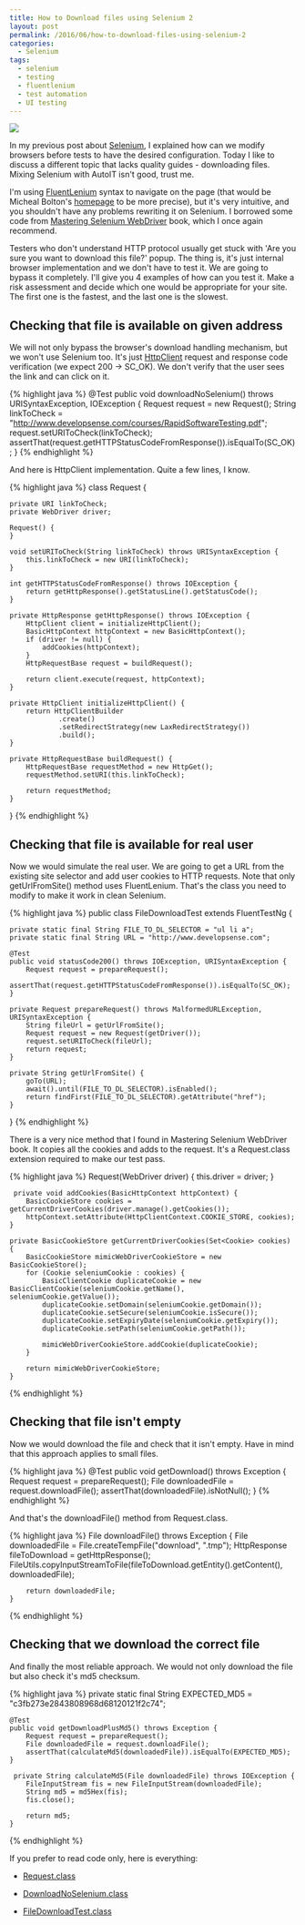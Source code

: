 ```yaml
---
title: How to Download files using Selenium 2
layout: post
permalink: /2016/06/how-to-download-files-using-selenium-2
categories:
  - Selenium
tags:
  - selenium
  - testing
  - fluentlenium
  - test automation
  - UI testing 
---
```


![](/images/blog/downloading-001.png)

In my previous post
about [Selenium](http://awesome-testing.blogspot.com/2016/02/selenium-browser-capabilities-explained.html), I explained
how can we modify browsers before tests to have the desired configuration. Today I like to discuss a different topic
that lacks quality guides - downloading files. Mixing Selenium with AutoIT isn't good, trust me.

I'm using [FluentLenium](http://awesome-testing.blogspot.com/2016/01/introducing-fluentlenium-1.html) syntax to navigate
on the page (that would be Micheal Bolton's [homepage](http://www.developsense.com/) to be more precise), but it's very
intuitive, and you shouldn't have any problems rewriting it on Selenium. I borrowed some code
from [Mastering Selenium WebDriver](http://www.amazon.com/Mastering-Selenium-WebDriver-Mark-Collin/dp/1784394351) book,
which I once again recommend.

Testers who don't understand HTTP protocol usually get stuck with 'Are you sure you want to download this file?' popup.
The thing is, it's just internal browser implementation and we don't have to test it. We are going to bypass it
completely. I'll give you 4 examples of how can you test it. Make a risk assessment and decide which one would be
appropriate for your site. The first one is the fastest, and the last one is the slowest.

## Checking that file is available on given address

We will not only bypass the browser's download handling mechanism, but we won't use Selenium too. It's
just [HttpClient](https://hc.apache.org/httpcomponents-client-ga/tutorial/pdf/httpclient-tutorial.pdf) request and
response code verification (we expect 200 -> SC_OK). We don't verify that the user sees the link and can click on it.

{% highlight java %}
    @Test
    public void downloadNoSelenium() throws URISyntaxException, IOException {
        Request request = new Request();
        String linkToCheck = "http://www.developsense.com/courses/RapidSoftwareTesting.pdf";
        request.setURIToCheck(linkToCheck);
        assertThat(request.getHTTPStatusCodeFromResponse()).isEqualTo(SC_OK);
    }
{% endhighlight %}

And here is HttpClient implementation. Quite a few lines, I know.

{% highlight java %}
class Request {

    private URI linkToCheck;
    private WebDriver driver;

    Request() {
    }

    void setURIToCheck(String linkToCheck) throws URISyntaxException {
        this.linkToCheck = new URI(linkToCheck);
    }

    int getHTTPStatusCodeFromResponse() throws IOException {
        return getHttpResponse().getStatusLine().getStatusCode();
    }

    private HttpResponse getHttpResponse() throws IOException {
        HttpClient client = initializeHttpClient();
        BasicHttpContext httpContext = new BasicHttpContext();
        if (driver != null) {
            addCookies(httpContext);
        }
        HttpRequestBase request = buildRequest();

        return client.execute(request, httpContext);
    }

    private HttpClient initializeHttpClient() {
        return HttpClientBuilder
                .create()
                .setRedirectStrategy(new LaxRedirectStrategy())
                .build();
    }

    private HttpRequestBase buildRequest() {
        HttpRequestBase requestMethod = new HttpGet();
        requestMethod.setURI(this.linkToCheck);

        return requestMethod;
    }
}
{% endhighlight %}

## Checking that file is available for real user

Now we would simulate the real user. We are going to get a URL from the existing site selector and add user cookies to
HTTP requests. Note that only getUrlFromSite() method uses FluentLenium. That's the class you need to modify to make it
work in clean Selenium.

{% highlight java %}
public class FileDownloadTest extends FluentTestNg {

    private static final String FILE_TO_DL_SELECTOR = "ul li a";
    private static final String URL = "http://www.developsense.com";

    @Test
    public void statusCode200() throws IOException, URISyntaxException {
        Request request = prepareRequest();
        assertThat(request.getHTTPStatusCodeFromResponse()).isEqualTo(SC_OK);
    }
    
    private Request prepareRequest() throws MalformedURLException, URISyntaxException {
        String fileUrl = getUrlFromSite();
        Request request = new Request(getDriver());
        request.setURIToCheck(fileUrl);
        return request;
    }

    private String getUrlFromSite() {
        goTo(URL);
        await().until(FILE_TO_DL_SELECTOR).isEnabled();
        return findFirst(FILE_TO_DL_SELECTOR).getAttribute("href");
    }
}
{% endhighlight %}

There is a very nice method that I found in Mastering Selenium WebDriver book. It copies all the cookies and adds to the
request. It's a Request.class extension required to make our test pass.

{% highlight java %}
     Request(WebDriver driver) {
        this.driver = driver;
    }
    
     private void addCookies(BasicHttpContext httpContext) {
        BasicCookieStore cookies = getCurrentDriverCookies(driver.manage().getCookies());
        httpContext.setAttribute(HttpClientContext.COOKIE_STORE, cookies);
    }

    private BasicCookieStore getCurrentDriverCookies(Set<Cookie> cookies) {
        BasicCookieStore mimicWebDriverCookieStore = new BasicCookieStore();
        for (Cookie seleniumCookie : cookies) {
            BasicClientCookie duplicateCookie = new BasicClientCookie(seleniumCookie.getName(), seleniumCookie.getValue());
            duplicateCookie.setDomain(seleniumCookie.getDomain());
            duplicateCookie.setSecure(seleniumCookie.isSecure());
            duplicateCookie.setExpiryDate(seleniumCookie.getExpiry());
            duplicateCookie.setPath(seleniumCookie.getPath());

            mimicWebDriverCookieStore.addCookie(duplicateCookie);
        }

        return mimicWebDriverCookieStore;
    }
{% endhighlight %}

##  Checking that file isn't empty

Now we would download the file and check that it isn't empty. Have in mind that this approach applies to small files.

{% highlight java %}
    @Test
    public void getDownload() throws Exception {
        Request request = prepareRequest();
        File downloadedFile = request.downloadFile();
        assertThat(downloadedFile).isNotNull();
    }
{% endhighlight %}

And that's the downloadFile() method from Request.class.

{% highlight java %}
    File downloadFile() throws Exception {
        File downloadedFile = File.createTempFile("download", ".tmp");
        HttpResponse fileToDownload = getHttpResponse();
        FileUtils.copyInputStreamToFile(fileToDownload.getEntity().getContent(), downloadedFile);

        return downloadedFile;
    }
{% endhighlight %}

## Checking that we download the correct file

And finally the most reliable approach. We would not only download the file but also check it's md5 checksum.

{% highlight java %}
    private static final String EXPECTED_MD5 = "c3fb273e2843808968d68120121f2c74";
 
    @Test
    public void getDownloadPlusMd5() throws Exception {
        Request request = prepareRequest();
        File downloadedFile = request.downloadFile();
        assertThat(calculateMd5(downloadedFile)).isEqualTo(EXPECTED_MD5);
    }
    
     private String calculateMd5(File downloadedFile) throws IOException {
        FileInputStream fis = new FileInputStream(downloadedFile);
        String md5 = md5Hex(fis);
        fis.close();
        
        return md5;
    }
{% endhighlight %}

If you prefer to read code only, here is everything:

- [Request.class](https://gist.github.com/slawekradzyminski/7d503a49db1b38f6988aa71310d99b01)

- [DownloadNoSelenium.class](https://gist.github.com/slawekradzyminski/7d6d222e9e299c0eaf9c5085db01c00c)

- [FileDownloadTest.class](https://gist.github.com/slawekradzyminski/9327458e8d35b518ee5501196c6e0f88)
